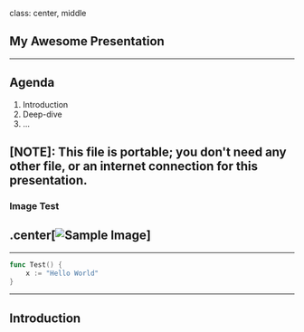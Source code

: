 class: center, middle

## My Awesome Presentation

---

## Agenda

1. Introduction
2. Deep-dive
3. ...

[NOTE]: This file is portable; you don't need any other file, or an internet connection for this presentation.
---
### Image Test
.center[![Sample Image](img/sample.png)]
---
---
```go
func Test() {
    x := "Hello World"
}
```
---

## Introduction

